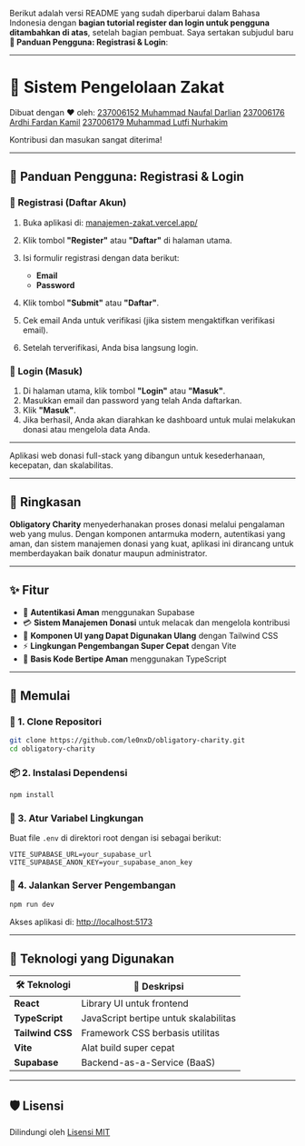Berikut adalah versi README yang sudah diperbarui dalam Bahasa Indonesia dengan **bagian tutorial register dan login untuk pengguna ditambahkan di atas**, setelah bagian pembuat. Saya sertakan subjudul baru **👥 Panduan Pengguna: Registrasi & Login**:

---

# 🕌 Sistem Pengelolaan Zakat

Dibuat dengan ❤️ oleh:
[237006152 Muhammad Naufal Darlian](https://github.com/le0nxD)
[237006176 Ardhi Fardan Kamil](https://github.com/Kai2446-cmyk)
[237006179 Muhammad Lutfi Nurhakim](https://github.com/Oxiliya)

Kontribusi dan masukan sangat diterima!

---

## 👥 Panduan Pengguna: Registrasi & Login

### 📝 Registrasi (Daftar Akun)

1. Buka aplikasi di: [manajemen-zakat.vercel.app/](manajemen-zakat.vercel.app/)
2. Klik tombol **"Register"** atau **"Daftar"** di halaman utama.
3. Isi formulir registrasi dengan data berikut:

   * **Email**
   * **Password**
4. Klik tombol **"Submit"** atau **"Daftar"**.
5. Cek email Anda untuk verifikasi (jika sistem mengaktifkan verifikasi email).
6. Setelah terverifikasi, Anda bisa langsung login.

### 🔑 Login (Masuk)

1. Di halaman utama, klik tombol **"Login"** atau **"Masuk"**.
2. Masukkan email dan password yang telah Anda daftarkan.
3. Klik **"Masuk"**.
4. Jika berhasil, Anda akan diarahkan ke dashboard untuk mulai melakukan donasi atau mengelola data Anda.

---

Aplikasi web donasi full-stack yang dibangun untuk kesederhanaan, kecepatan, dan skalabilitas.

---

## 📌 Ringkasan

**Obligatory Charity** menyederhanakan proses donasi melalui pengalaman web yang mulus. Dengan komponen antarmuka modern, autentikasi yang aman, dan sistem manajemen donasi yang kuat, aplikasi ini dirancang untuk memberdayakan baik donatur maupun administrator.

---

## ✨ Fitur

* 🔐 **Autentikasi Aman** menggunakan Supabase
* 💳 **Sistem Manajemen Donasi** untuk melacak dan mengelola kontribusi
* 🎨 **Komponen UI yang Dapat Digunakan Ulang** dengan Tailwind CSS
* ⚡ **Lingkungan Pengembangan Super Cepat** dengan Vite
* 🧠 **Basis Kode Bertipe Aman** menggunakan TypeScript

---

## 🚀 Memulai

### 🔧 1. Clone Repositori

```bash
git clone https://github.com/le0nxD/obligatory-charity.git 
cd obligatory-charity
```

### 📦 2. Instalasi Dependensi

```bash
npm install
```

### 🔑 3. Atur Variabel Lingkungan

Buat file `.env` di direktori root dengan isi sebagai berikut:

```env
VITE_SUPABASE_URL=your_supabase_url
VITE_SUPABASE_ANON_KEY=your_supabase_anon_key
```

### 🧪 4. Jalankan Server Pengembangan

```bash
npm run dev
```

Akses aplikasi di: [http://localhost:5173](http://localhost:5173)

---

## 🧰 Teknologi yang Digunakan

| 🛠️ Teknologi    | 🔎 Deskripsi                          |
| ---------------- | ------------------------------------- |
| **React**        | Library UI untuk frontend             |
| **TypeScript**   | JavaScript bertipe untuk skalabilitas |
| **Tailwind CSS** | Framework CSS berbasis utilitas       |
| **Vite**         | Alat build super cepat                |
| **Supabase**     | Backend-as-a-Service (BaaS)           |

---

## 🛡️ Lisensi

Dilindungi oleh [Lisensi MIT](./LICENSE)
